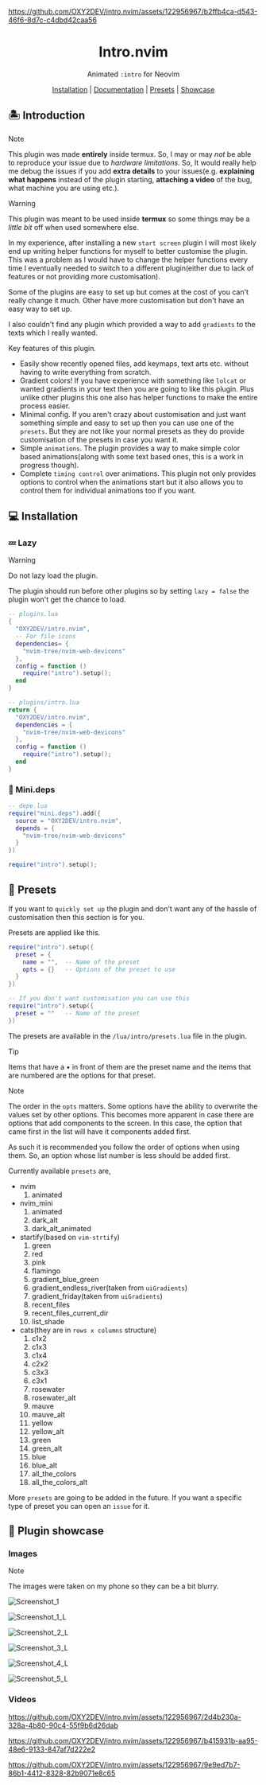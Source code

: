 https://github.com/OXY2DEV/intro.nvim/assets/122956967/b2ffb4ca-d543-46f6-8d7c-c4dbd42caa56

<h1 align="center">Intro.nvim</h1>
<p align="center">Animated <code>:intro</code> for Neovim</p>

<p align="center">
  <a href="#install">Installation</a> | <a href="DOC.md">Documentation</a> | <a href="#presets">Presets</a> | <a href="#showcase">Showcase</a>
</p>

<h2>🏝️ Introduction</h2>

>[!NOTE]
> This plugin was made **entirely** inside termux. So, I may or may *not* be able to reproduce your issue due to *hardware limitations*. So, It would really help me debug the issues if you add **extra details** to your issues(e.g. **explaining what happens** instead of the plugin starting, **attaching a video** of the bug, what machine you are using etc.).

>[!WARNING]
> This plugin was meant to be used inside **termux** so some things may be a *little bit* off when used somewhere else.

In my experience, after installing a new `start screen` plugin I will most likely end up writing helper functions for myself to better customise the plugin. This was a problem as I would have to change the helper functions every time I eventually needed to switch to a different plugin(either due to lack of features or not providing more customisation).

Some of the plugins are easy to set up but comes at the cost of you can't really change it much. Other have more customisation but don't have an easy way to set up.

I also couldn't find any plugin which provided a way to add `gradients` to the texts which I really wanted.

Key features of this plugin.
- Easily show recently opened files, add keymaps, text arts etc. without having to write everything from scratch.
- Gradient colors! If you have experience with something like `lolcat` or wanted gradients in your text then you are going to like this plugin. Plus unlike other plugins this one also has helper functions to make the entire process easier.
- Minimal config. If you aren't crazy about customisation and just want something simple and easy to set up then you can use one of the `presets`. But they are not like your normal presets as they do provide customisation of the presets in case you want it.
- Simple `animations`. The plugin provides a way to make simple color based animations(along with some text based ones, this is a work in progress though).
- Complete `timing control` over animations. This plugin not only provides options to control when the animations start but it also allows you to control them for individual animations too if you want.


<h2 id="install">💻 Installation</h2>
<h3>💤 Lazy</h3>

>[!WARNING]
> Do not lazy load the plugin. 
> 
> The plugin should run before other plugins so by setting `lazy = false` the plugin won't get the chance to load.

```lua
-- plugins.lua
{
  "OXY2DEV/intro.nvim",
  -- For file icons
  dependencies= {
    "nvim-tree/nvim-web-devicons"
  },
  config = function ()
    require("intro").setup();
  end
}
```

```lua
-- plugins/intro.lua
return {
  "OXY2DEV/intro.nvim",
  dependencies = {
    "nvim-tree/nvim-web-devicons"
  },
  config = function ()
    require("intro").setup();
  end
}
```

<h3>🧰 Mini.deps</h3>

```lua
-- depe.lua
require("mini.deps").add({
  source = "OXY2DEV/intro.nvim",
  depends = {
    "nvim-tree/nvim-web-devicons"
  }
})

require("intro").setup();
```

<h2 id="presets">🧩 Presets</h2>

If you want to `quickly set up` the plugin and don't want any of the hassle of customisation then this section is for you.

Presets are applied like this.
```lua
require("intro").setup({
  preset = {
    name = "",  -- Name of the preset
    opts = {}   -- Options of the preset to use
  }
})

-- If you don't want customisation you can use this
require("intro").setup({
  preset = ""   -- Name of the preset
})
```

The presets are available in the `/lua/intro/presets.lua` file in the plugin.

>[!TIP]
>Items that have a • in front of them are the preset name and the items that are numbered are the options for that preset.

>[!NOTE]
> The order in the `opts` matters. Some options have the ability to overwrite the values set by other options. This becomes more apparent in case there are options that add components to the screen. In this case, the option that came first in the list will have it components added first.
> 
> As such it is recommended you follow the order of options when using them. So, an option whose list number is less should be added first.

Currently available `presets` are,
- nvim
  1. animated
- nvim_mini
  1. animated
  1. dark_alt
  2. dark_alt_animated
- startify(based on `vim-strtify`)
  1. green
  2. red
  3. pink
  4. flamingo
  5. gradient_blue_green
  6. gradient_endless_river(taken from `uiGradients`)
  7. gradient_friday(taken from `uiGradients`)
  8. recent_files
  9. recent_files_current_dir
  10. list_shade
- cats(they are in `rows x columns` structure)
  1. c1x2
  2. c1x3
  3. c1x4
  4. c2x2
  5. c3x3
  6. c3x1
  7. rosewater
  8. rosewater_alt
  9. mauve
  10. mauve_alt
  11. yellow
  12. yellow_alt
  13. green
  14. green_alt
  15. blue
  16. blue_alt
  17. all_the_colors 
  19. all_the_colors_alt

More `presets` are going to be added in the future. If you want a specific type of preset you can open an `issue` for it.

<h2 id="showcase">🌌 Plugin showcase</h2>
<h3>Images</h3>

>[!NOTE]
> The images were taken on my phone so they can be a bit blurry.

![Screenshot_1](https://github.com/OXY2DEV/intro.nvim/blob/assets/images/plugin_img_1.jpg)

![Screenshot_1_L](https://github.com/OXY2DEV/intro.nvim/blob/assets/images/plugin_img_1_large.jpg)

![Screenshot_2_L](https://github.com/OXY2DEV/intro.nvim/blob/assets/images/plugin_img_2_large.jpg)

![Screenshot_3_L](https://github.com/OXY2DEV/intro.nvim/blob/assets/images/plugin_img_3_large.jpg)

![Screenshot_4_L](https://github.com/OXY2DEV/intro.nvim/blob/assets/images/plugin_img_4_large.jpg)

![Screenshot_5_L](https://github.com/OXY2DEV/intro.nvim/blob/assets/images/plugin_img_5_large.jpg)


<h3>Videos</h3>

https://github.com/OXY2DEV/intro.nvim/assets/122956967/2d4b230a-328a-4b80-90c4-55f9b6d26dab

https://github.com/OXY2DEV/intro.nvim/assets/122956967/b415931b-aa95-48e6-9133-847af7d222e2

https://github.com/OXY2DEV/intro.nvim/assets/122956967/9e9ed7b7-86b1-4412-8328-82b9071e8c65

